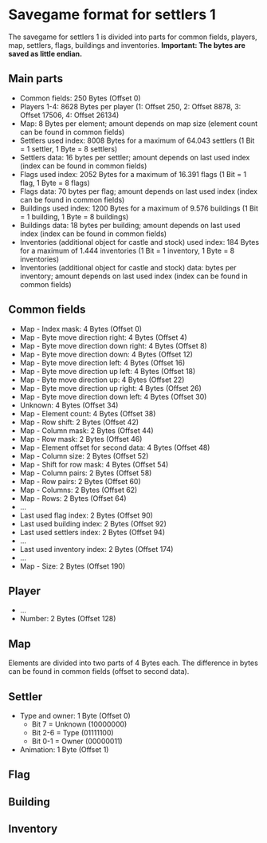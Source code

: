 # Savegame format for settlers 1

The savegame for settlers 1 is divided into parts for common fields, players, map, settlers, flags, buildings and inventories.
**Important: The bytes are saved as little endian.**

## Main parts
- Common fields: 250 Bytes (Offset 0)
- Players 1-4: 8628 Bytes per player (1: Offset 250, 2: Offset 8878, 3: Offset 17506, 4: Offset 26134)
- Map: 8 Bytes per element; amount depends on map size (element count can be found in common fields)
- Settlers used index: 8008 Bytes for a maximum of 64.043 settlers (1 Bit = 1 settler, 1 Byte = 8 settlers)
- Settlers data: 16 bytes per settler; amount depends on last used index (index can be found in common fields)
- Flags used index: 2052 Bytes for a maximum of 16.391 flags (1 Bit = 1 flag, 1 Byte = 8 flags)
- Flags data: 70 bytes per flag; amount depends on last used index (index can be found in common fields)
- Buildings used index: 1200 Bytes for a maximum of 9.576 buildings (1 Bit = 1 building, 1 Byte = 8 buildings)
- Buildings data: 18 bytes per building; amount depends on last used index (index can be found in common fields)
- Inventories (additional object for castle and stock) used index: 184 Bytes for a maximum of 1.444 inventories (1 Bit = 1 inventory, 1 Byte = 8 inventories)
- Inventories (additional object for castle and stock) data: bytes per inventory; amount depends on last used index (index can be found in common fields)

## Common fields
- Map - Index mask: 4 Bytes (Offset 0)
- Map - Byte move direction right: 4 Bytes (Offset 4)
- Map - Byte move direction down right: 4 Bytes (Offset 8)
- Map - Byte move direction down: 4 Bytes (Offset 12)
- Map - Byte move direction left: 4 Bytes (Offset 16)
- Map - Byte move direction up left: 4 Bytes (Offset 18)
- Map - Byte move direction up: 4 Bytes (Offset 22)
- Map - Byte move direction up right: 4 Bytes (Offset 26)
- Map - Byte move direction down left: 4 Bytes (Offset 30)
- Unknown: 4 Bytes (Offset 34)
- Map - Element count: 4 Bytes (Offset 38)
- Map - Row shift: 2 Bytes (Offset 42)
- Map - Column mask: 2 Bytes (Offset 44)
- Map - Row mask: 2 Bytes (Offset 46)
- Map - Element offset for second data: 4 Bytes (Offset 48)
- Map - Column size: 2 Bytes (Offset 52)
- Map - Shift for row mask: 4 Bytes (Offset 54)
- Map - Column pairs: 2 Bytes (Offset 58)
- Map - Row pairs: 2 Bytes (Offset 60)
- Map - Columns: 2 Bytes (Offset 62)
- Map - Rows: 2 Bytes (Offset 64)
- ...
- Last used flag index: 2 Bytes (Offset 90)
- Last used building index: 2 Bytes (Offset 92)
- Last used settlers index: 2 Bytes (Offset 94)
- ...
- Last used inventory index: 2 Bytes (Offset 174)
- ...
- Map - Size: 2 Bytes (Offset 190)

## Player
- ...
- Number: 2 Bytes (Offset 128)

## Map
Elements are divided into two parts of 4 Bytes each. The difference in bytes can be found in common fields (offset to second data).

## Settler
- Type and owner: 1 Byte (Offset 0)
    - Bit 7   = Unknown (10000000)
    - Bit 2-6 = Type (01111100)
    - Bit 0-1 = Owner (00000011)
- Animation: 1 Byte (Offset 1)

## Flag

## Building

## Inventory
